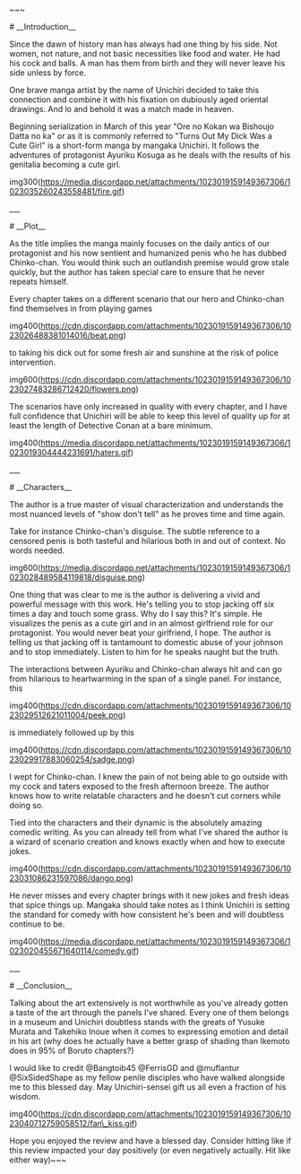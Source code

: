 ﻿\~~~

\# \_\_Introduction\_\_

Since the dawn of history man has always had one thing by his side. Not women, not nature, and not basic necessities like food and water. He had his cock and balls. A man has them from birth and they will never leave his side unless by force. 

One brave manga artist by the name of Unichiri decided to take this connection and combine it with his fixation on dubiously aged oriental drawings. And lo and behold it was a match made in heaven. 

Beginning serialization in March of this year "Ore no Kokan wa Bishoujo Datta no ka" or as it is commonly referred to "Turns Out My Dick Was a Cute Girl" is a short-form manga by mangaka Unichiri. It follows the adventures of protagonist Ayuriku Kosuga as he deals with the results of his genitalia becoming a cute girl. 

img300(https://media.discordapp.net/attachments/1023019159149367306/1023035260243558481/fire.gif)

\_\_\_

\# \_\_Plot\_\_

As the title implies the manga mainly focuses on the daily antics of our protagonist and his now sentient and humanized penis who he has dubbed Chinko-chan. You would think such an outlandish premise would grow stale quickly, but the author has taken special care to ensure that he never repeats himself. 

Every chapter takes on a different scenario that our hero and Chinko-chan find themselves in from playing games

img400(https://cdn.discordapp.com/attachments/1023019159149367306/1023026488381014016/beat.png)

to taking his dick out for some fresh air and sunshine at the risk of police intervention. 

img600(https://cdn.discordapp.com/attachments/1023019159149367306/1023027483286712420/flowers.png)

The scenarios have only increased in quality with every chapter, and I have full confidence that Unichiri will be able to keep this level of quality up for at least the length of Detective Conan at a bare minimum. 

img400(https://media.discordapp.net/attachments/1023019159149367306/1023019304444231691/haters.gif)

\_\_\_

\# \_\_Characters\_\_

The author is a true master of visual characterization and understands the most nuanced levels of "show don't tell" as he proves time and time again. 

Take for instance Chinko-chan's disguise. The subtle reference to a censored penis is both tasteful and hilarious both in and out of context. No words needed. 

img600(https://media.discordapp.net/attachments/1023019159149367306/1023028489584119818/disguise.png)

One thing that was clear to me is the author is delivering a vivid and powerful message with this work. He's telling you to stop jacking off six times a day and touch some grass. Why do I say this? It's simple. He visualizes the penis as a cute girl and in an almost girlfriend role for our protagonist. You would never beat your girlfriend, I hope. The author is telling us that jacking off is tantamount to domestic abuse of your johnson and to stop immediately. Listen to him for he speaks naught but the truth.

The interactions between Ayuriku and Chinko-chan always hit and can go from hilarious to heartwarming in the span of a single panel. For instance, this 

img400(https://cdn.discordapp.com/attachments/1023019159149367306/1023029512621011004/peek.png)

is immediately followed up by this

img400(https://cdn.discordapp.com/attachments/1023019159149367306/1023029917883060254/sadge.png)

I wept for Chinko-chan. I knew the pain of not being able to go outside with my cock and taters exposed to the fresh afternoon breeze. The author knows how to write relatable characters and he doesn't cut corners while doing so. 

Tied into the characters and their dynamic is the absolutely amazing comedic writing. As you can already tell from what I've shared the author is a wizard of scenario creation and knows exactly when and how to execute jokes. 

img400(https://cdn.discordapp.com/attachments/1023019159149367306/1023031086231597086/dango.png)

He never misses and every chapter brings with it new jokes and fresh ideas that spice things up. Mangaka should take notes as I think Unichiri is setting the standard for comedy with how consistent he's been and will doubtless continue to be. 

img400(https://media.discordapp.net/attachments/1023019159149367306/1023020455671640114/comedy.gif)

\_\_\_

\# \_\_Conclusion\_\_

Talking about the art extensively is not worthwhile as you've already gotten a taste of the art through the panels I've shared. Every one of them belongs in a museum and Unichiri doubtless stands with the greats of Yusuke Murata and Takehiko Inoue when it comes to expressing emotion and detail in his art (why does he actually have a better grasp of shading than Ikemoto does in 95% of Boruto chapters?) 

I would like to credit @Bangtoib45 @FerrisGD and @muflantur @SixSidedShape as my fellow penile disciples who have walked alongside me to this blessed day. May Unichiri-sensei gift us all even a fraction of his wisdom. 

img400(https://cdn.discordapp.com/attachments/1023019159149367306/1023040712759058512/fan\_kiss.gif)

Hope you enjoyed the review and have a blessed day. Consider hitting like if this review impacted your day positively (or even negatively actually. Hit like either way)~~~
